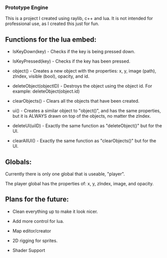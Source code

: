 ### Prototype Engine

This is a project I created using raylib, c++ and lua. It is not intended for professional use, as I created this just for fun.

## Functions for the lua embed:

* IsKeyDown(key) - Checks if the key is being pressed down.

* IsKeyPressed(key) - Checks if the key has been pressed.

* object() - Creates a new object with the properties: x, y, image (path), zIndex, visible (bool), opacity, and id.

* deleteObject(objectID) - Destroys the object using the object id. For example: deleteObject(object.id)

* clearObjects() - Clears all the objects that have been created.

* ui() - Creates a similar object to "object()", and has the same properties, but it is ALWAYS drawn on top of the objects, no matter the zIndex.

* deleteUI(uiID) - Exactly the same function as "deleteObject()" but for the UI.

* clearAllUI() - Exactly the same function as "clearObjects()" but for the UI.

## Globals:

Currently there is only one global that is useable, "player".

The player global has the properties of: x, y, zIndex, image, and opacity.

## Plans for the future:

* Clean everything up to make it look nicer.

* Add more control for lua.

* Map editor/creator

* 2D rigging for sprites.

* Shader Support